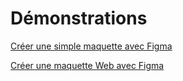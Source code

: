 # Démonstrations

[Créer une simple maquette avec Figma](https://help.figma.com/hc/en-us/articles/13666942319127-Create-a-basic-wireframe-and-prototype)

[Créer une maquette Web avec Figma](https://openclassrooms.com/en/courses/7342806-creez-une-maquette-web-avec-figma)
